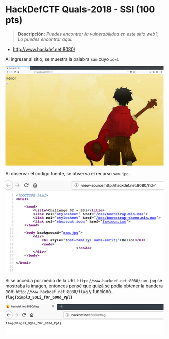 # HackDefCTF Quals-2018 - SSI (100 pts)

> **Descripción:** *Puedes encontrar la vulnerabilidad en este sitio web?, Lo puedes encontrar aqui:*

* http://www.hackdef.net:8080/

Al ingresar al sitio, se muestra la palabra `sam` cuyo `id=1`

<p align="center">
  <img src="./img/home.png">
</p>

Al observar el codigo fuente, se observa el recurso `sam.jpg`. 

<p align="center">
  <img src="./img/scode.png">
</p>

Si se accedía por medio de la URL `http://www.hackdef.net:8080/sam.jpg` se mostraba la imagen, entonces pensé que quizá se podía obtener la bandera con: `http://www.hackdef.net:8080/flag` y funcionó... **`flag{Simpl3_SQLi_f0r_G00d_Ppl}`** 

<p align="center">
  <img src="./img/flag.png">
</p>
